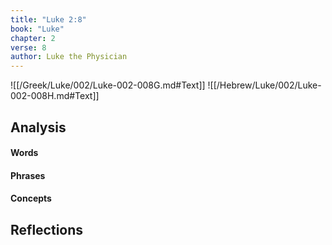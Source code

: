 ```yaml
---
title: "Luke 2:8"
book: "Luke"
chapter: 2
verse: 8
author: Luke the Physician
---
```

![[/Greek/Luke/002/Luke-002-008G.md#Text]]
![[/Hebrew/Luke/002/Luke-002-008H.md#Text]]

## Analysis

#### Words

#### Phrases

#### Concepts

## Reflections
